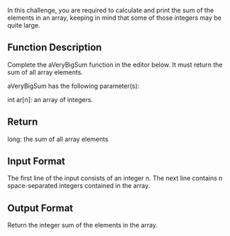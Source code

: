 In this challenge, you are required to calculate and print the sum of the elements in an array, keeping in mind that some of those integers may be quite large.

## Function Description

Complete the aVeryBigSum function in the editor below. It must return the sum of all array elements.

aVeryBigSum has the following parameter(s):

int ar[n]: an array of integers.

## Return

long: the sum of all array elements

## Input Format

The first line of the input consists of an integer n.
The next line contains n space-separated integers contained in the array.

## Output Format

Return the integer sum of the elements in the array.